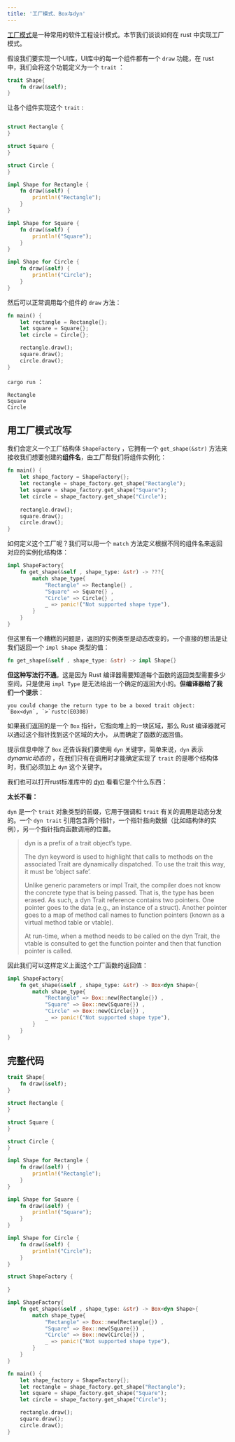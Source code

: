 ```yaml
---
title: '工厂模式、Box与dyn'
---
```


[工厂模式](https://zh.wikipedia.org/wiki/%E5%B7%A5%E5%8E%82%E6%96%B9%E6%B3%95)是一种常用的软件工程设计模式。本节我们谈谈如何在 rust 中实现工厂模式。

假设我们要实现一个UI库，UI库中的每一个组件都有一个 `draw` 功能，在 rust 中，我们会将这个功能定义为一个 `trait` ：

```rust
trait Shape{
    fn draw(&self);
}
```

让各个组件实现这个 `trait` :

```rust

struct Rectangle {
}

struct Square {
}

struct Circle {
}

impl Shape for Rectangle {
    fn draw(&self) {
        println!("Rectangle");
    }
}

impl Shape for Square {
    fn draw(&self) {
        println!("Square");
    }
}

impl Shape for Circle {
    fn draw(&self) {
        println!("Circle");
    }
}
```

然后可以正常调用每个组件的 `draw` 方法：

```rust
fn main() {
    let rectangle = Rectangle{};
    let square = Square{};
    let circle = Circle{};

    rectangle.draw();
    square.draw();
    circle.draw();
}
```

`cargo run` ：

```
Rectangle
Square
Circle
```

## 用工厂模式改写

我们会定义一个工厂结构体 `ShapeFactory` ，它拥有一个 `get_shape(&str)` 方法来接收我们想要创建的**组件名**，由工厂帮我们将组件实例化：

```rust
fn main() {
    let shape_factory = ShapeFactory{};
    let rectangle = shape_factory.get_shape("Rectangle");
    let square = shape_factory.get_shape("Square");
    let circle = shape_factory.get_shape("Circle");
    
    rectangle.draw();
    square.draw();
    circle.draw();
}
```

如何定义这个工厂呢？我们可以用一个 `match` 方法定义根据不同的组件名来返回对应的实例化结构体：

```rust
impl ShapeFactory{
    fn get_shape(&self , shape_type: &str) -> ???{
        match shape_type{
            "Rectangle" => Rectangle{} ,
            "Square" => Square{} ,
            "Circle" => Circle{} ,
            _ => panic!("Not supported shape type"),
        }
    }
}
```

但这里有一个糟糕的问题是，返回的实例类型是动态改变的，一个直接的想法是让我们返回一个 `impl Shape` 类型的值：

```rust
fn get_shape(&self , shape_type: &str) -> impl Shape{}
```

**但这种写法行不通**。这是因为 Rust 编译器需要知道每个函数的返回类型需要多少空间，只是使用 `impl Type` 是无法给出一个确定的返回大小的。**但编译器给了我们一个提示**：

```
you could change the return type to be a boxed trait object: `Box<dyn`, `>`rustc(E0308)
```

如果我们返回的是一个 `Box` 指针，它指向堆上的一块区域，那么 Rust 编译器就可以通过这个指针找到这个区域的大小， 从而确定了函数的返回值。

提示信息中除了 `Box` 还告诉我们要使用 `dyn` 关键字，简单来说，`dyn` 表示 *dynamic动态的* ，在我们只有在调用时才能确定实现了 `trait` 的是哪个结构体时，我们必须加上 `dyn` 这个关键字。

我们也可以打开rust标准库中的 [dyn](https://doc.rust-lang.org/std/keyword.dyn.html) 看看它是个什么东西：

**太长不看：**

`dyn` 是一个 `trait` 对象类型的前缀，它用于强调和 `trait` 有关的调用是动态分发的。一个 `dyn trait` 引用包含两个指针，一个指针指向数据（比如结构体的实例），另一个指针指向函数调用的位置。

> dyn is a prefix of a trait object’s type.
> 
> The dyn keyword is used to highlight that calls to methods on the associated Trait are dynamically dispatched. To use the trait this way, it must be ‘object safe’.
> 
> Unlike generic parameters or impl Trait, the compiler does not know the concrete type that is being passed. That is, the type has been erased. As such, a dyn Trait reference contains two pointers. One pointer goes to the data (e.g., an instance of a struct). Another pointer goes to a map of method call names to function pointers (known as a virtual method table or vtable).
> 
> At run-time, when a method needs to be called on the dyn Trait, the vtable is consulted to get the function pointer and then that function pointer is called.

因此我们可以这样定义上面这个工厂函数的返回值：

```rust
impl ShapeFactory{
    fn get_shape(&self , shape_type: &str) -> Box<dyn Shape>{
        match shape_type{
            "Rectangle" => Box::new(Rectangle{}) ,
            "Square" => Box::new(Square{}) ,
            "Circle" => Box::new(Circle{}) ,
            _ => panic!("Not supported shape type"),
        }
    }
}
```

## 完整代码

```rust
trait Shape{
    fn draw(&self);
}

struct Rectangle {
}

struct Square {
}

struct Circle {
}

impl Shape for Rectangle {
    fn draw(&self) {
        println!("Rectangle");
    }
}

impl Shape for Square {
    fn draw(&self) {
        println!("Square");
    }
}

impl Shape for Circle {
    fn draw(&self) {
        println!("Circle");
    }
}

struct ShapeFactory {
    
}

impl ShapeFactory{
    fn get_shape(&self , shape_type: &str) -> Box<dyn Shape>{
        match shape_type{
            "Rectangle" => Box::new(Rectangle{}) ,
            "Square" => Box::new(Square{}) ,
            "Circle" => Box::new(Circle{}) ,
            _ => panic!("Not supported shape type"),
        }
    }
}

fn main() {
    let shape_factory = ShapeFactory{};
    let rectangle = shape_factory.get_shape("Rectangle");
    let square = shape_factory.get_shape("Square");
    let circle = shape_factory.get_shape("Circle");

    rectangle.draw();
    square.draw();
    circle.draw();
}

```
